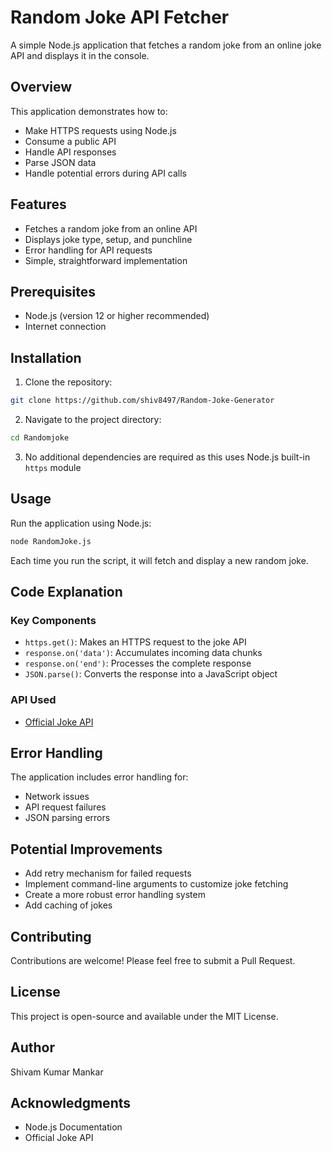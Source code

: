 # Random Joke API Fetcher

A simple Node.js application that fetches a random joke from an online joke API and displays it in the console.

## Overview

This application demonstrates how to:
- Make HTTPS requests using Node.js
- Consume a public API
- Handle API responses
- Parse JSON data
- Handle potential errors during API calls

## Features

- Fetches a random joke from an online API
- Displays joke type, setup, and punchline
- Error handling for API requests
- Simple, straightforward implementation

## Prerequisites

- Node.js (version 12 or higher recommended)
- Internet connection

## Installation

1. Clone the repository:
```bash
git clone https://github.com/shiv8497/Random-Joke-Generator
```

2. Navigate to the project directory:
```bash
cd Randomjoke
```

3. No additional dependencies are required as this uses Node.js built-in `https` module

## Usage

Run the application using Node.js:
```bash
node RandomJoke.js
```

Each time you run the script, it will fetch and display a new random joke.

## Code Explanation

### Key Components
- `https.get()`: Makes an HTTPS request to the joke API
- `response.on('data')`: Accumulates incoming data chunks
- `response.on('end')`: Processes the complete response
- `JSON.parse()`: Converts the response into a JavaScript object

### API Used
- [Official Joke API](https://official-joke-api.appspot.com/random_joke)

## Error Handling

The application includes error handling for:
- Network issues
- API request failures
- JSON parsing errors

## Potential Improvements

- Add retry mechanism for failed requests
- Implement command-line arguments to customize joke fetching
- Create a more robust error handling system
- Add caching of jokes

## Contributing

Contributions are welcome! Please feel free to submit a Pull Request.

## License

This project is open-source and available under the MIT License.

## Author

Shivam Kumar Mankar

## Acknowledgments

- Node.js Documentation
- Official Joke API
